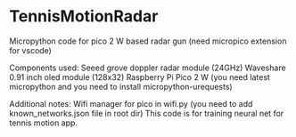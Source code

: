 # TennisMotionRadar
Micropython code for pico 2 W based radar gun (need micropico extension for vscode)

Components used:
Seeed grove doppler radar module (24GHz)
Waveshare 0.91 inch oled module (128x32)
Raspberry Pi Pico 2 W (you need latest micropython and you need to install micropython-urequests)

Additional notes:
Wifi manager for pico in wifi.py (you need to add known_networks.json file in root dir)
This code is for training neural net for tennis motion app.